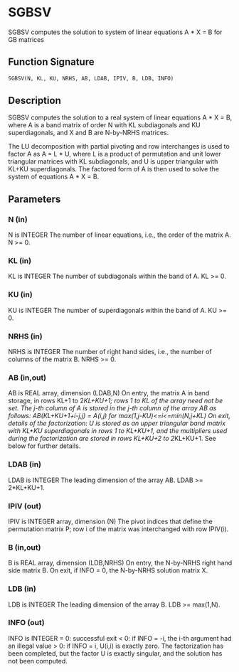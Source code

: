 # SGBSV

SGBSV computes the solution to system of linear equations A * X = B for GB matrices

## Function Signature

```fortran
SGBSV(N, KL, KU, NRHS, AB, LDAB, IPIV, B, LDB, INFO)
```

## Description


 SGBSV computes the solution to a real system of linear equations
 A * X = B, where A is a band matrix of order N with KL subdiagonals
 and KU superdiagonals, and X and B are N-by-NRHS matrices.

 The LU decomposition with partial pivoting and row interchanges is
 used to factor A as A = L * U, where L is a product of permutation
 and unit lower triangular matrices with KL subdiagonals, and U is
 upper triangular with KL+KU superdiagonals.  The factored form of A
 is then used to solve the system of equations A * X = B.

## Parameters

### N (in)

N is INTEGER The number of linear equations, i.e., the order of the matrix A. N >= 0.

### KL (in)

KL is INTEGER The number of subdiagonals within the band of A. KL >= 0.

### KU (in)

KU is INTEGER The number of superdiagonals within the band of A. KU >= 0.

### NRHS (in)

NRHS is INTEGER The number of right hand sides, i.e., the number of columns of the matrix B. NRHS >= 0.

### AB (in,out)

AB is REAL array, dimension (LDAB,N) On entry, the matrix A in band storage, in rows KL+1 to 2*KL+KU+1; rows 1 to KL of the array need not be set. The j-th column of A is stored in the j-th column of the array AB as follows: AB(KL+KU+1+i-j,j) = A(i,j) for max(1,j-KU)<=i<=min(N,j+KL) On exit, details of the factorization: U is stored as an upper triangular band matrix with KL+KU superdiagonals in rows 1 to KL+KU+1, and the multipliers used during the factorization are stored in rows KL+KU+2 to 2*KL+KU+1. See below for further details.

### LDAB (in)

LDAB is INTEGER The leading dimension of the array AB. LDAB >= 2*KL+KU+1.

### IPIV (out)

IPIV is INTEGER array, dimension (N) The pivot indices that define the permutation matrix P; row i of the matrix was interchanged with row IPIV(i).

### B (in,out)

B is REAL array, dimension (LDB,NRHS) On entry, the N-by-NRHS right hand side matrix B. On exit, if INFO = 0, the N-by-NRHS solution matrix X.

### LDB (in)

LDB is INTEGER The leading dimension of the array B. LDB >= max(1,N).

### INFO (out)

INFO is INTEGER = 0: successful exit < 0: if INFO = -i, the i-th argument had an illegal value > 0: if INFO = i, U(i,i) is exactly zero. The factorization has been completed, but the factor U is exactly singular, and the solution has not been computed.

